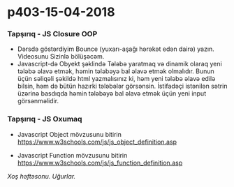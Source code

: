 # p403-15-04-2018

### Tapşırıq - JS Closure OOP
- Dərsdə göstərdiyim Bounce (yuxarı-aşağı hərəkət edən dairə) yazın. Videosunu Sizinlə bölüşəcəm.
- Javascript-də Obyekt şəklində Tələbə yaratmaq və dinamik olaraq yeni tələbə əlavə etmək, həmin tələbəyə bal əlavə etmək olmalıdır. Bunun üçün səliqəli şəkildə html yazmalısınız ki, həm yeni tələbə əlavə edilə bilsin, həm də bütün hazırki tələbələr görsənsin. İstifadəçi istənilən sətrin üzərinə basdıqda həmin tələbəyə bal əlavə etmək üçün yeni input görsənməlidir. 

### Tapşırıq - JS Oxumaq
- Javascript Object mövzusunu bitirin
  https://www.w3schools.com/js/js_object_definition.asp
  
- Javascript Function mövzusunu bitirin
  https://www.w3schools.com/js/js_function_definition.asp
  
*Xoş həftəsonu. Uğurlar.*

